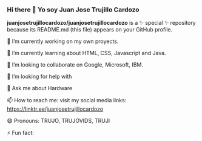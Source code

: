 ### Hi there 👋 Yo soy Juan Jose Trujillo Cardozo

**juanjosetrujillocardozo/juanjosetrujillocardozo** is a ✨ special ✨ repository because its README.md (this file) appears on your GitHub profile.

🔭 I’m currently working on my own proyects.

🌱 I’m currently learning about HTML, CSS, Javascript and Java.

👯 I’m looking to collaborate on Google, Microsoft, IBM.

🤔 I’m looking for help with

💬 Ask me about Hardware

📫 How to reach me: visit my social media links: https://linktr.ee/juanjosetrujillocardozo

😄 Pronouns: TRUJO, TRUJOVIDS, TRUJI

⚡ Fun fact:
